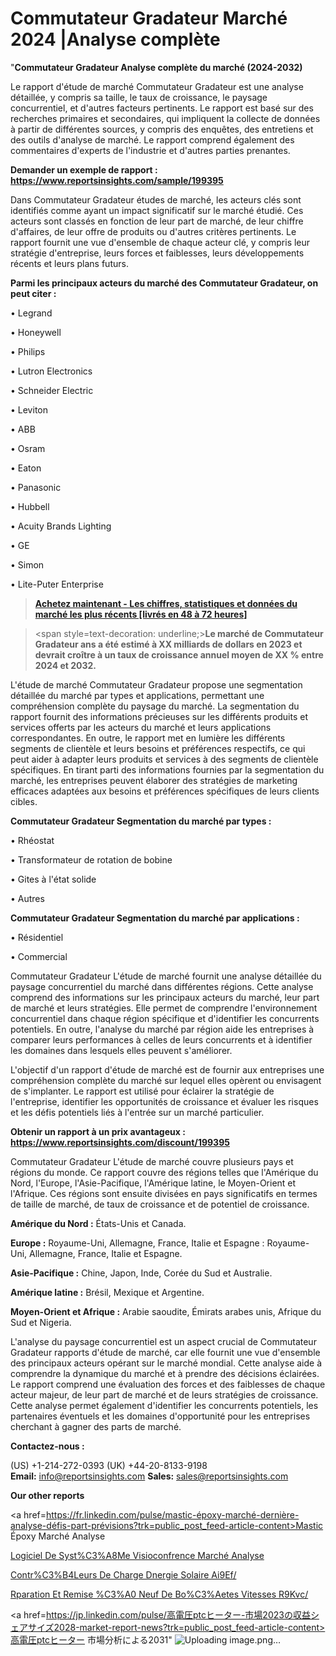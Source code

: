 # Commutateur Gradateur Marché 2024 |Analyse complète

"<strong>Commutateur Gradateur Analyse complète du marché (2024-2032)</strong>

Le rapport d'étude de marché Commutateur Gradateur est une analyse détaillée, y compris sa taille, le taux de croissance, le paysage concurrentiel, et d'autres facteurs pertinents. Le rapport est basé sur des recherches primaires et secondaires, qui impliquent la collecte de données à partir de différentes sources, y compris des enquêtes, des entretiens et des outils d'analyse de marché. Le rapport comprend également des commentaires d'experts de l'industrie et d'autres parties prenantes.

<strong>Demander un exemple de rapport : </strong><strong><a href=https://www.reportsinsights.com/sample/199395>https://www.reportsinsights.com/sample/199395</a></strong>

Dans Commutateur Gradateur études de marché, les acteurs clés sont identifiés comme ayant un impact significatif sur le marché étudié. Ces acteurs sont classés en fonction de leur part de marché, de leur chiffre d'affaires, de leur offre de produits ou d'autres critères pertinents. Le rapport fournit une vue d'ensemble de chaque acteur clé, y compris leur stratégie d'entreprise, leurs forces et faiblesses, leurs développements récents et leurs plans futurs.

<strong>Parmi les principaux acteurs du marché des Commutateur Gradateur, on peut citer :</strong>

• Legrand

• Honeywell

• Philips

• Lutron Electronics

• Schneider Electric

• Leviton

• ABB

• Osram

• Eaton

• Panasonic

• Hubbell

• Acuity Brands Lighting

• GE

• Simon

• Lite-Puter Enterprise

<blockquote><a href=https://reportsinsights.com/buynow/199395><span style=text-decoration: underline;><strong>Achetez maintenant - Les chiffres, statistiques et données du marché les plus récents [livrés en 48 à 72 heures]</strong></span></a></blockquote>
<blockquote>
<div class=group w-full text-gray-800 dark:text-gray-100 border-b border-black/10 dark:border-gray-900/50 bg-gray-50 dark:bg-[#444654]>
<div class=flex p-4 gap-4 text-base md:gap-6 md:max-w-2xl lg:max-w-xl xl:max-w-3xl md:py-6 lg:px-0 m-auto>
<div class=relative flex flex-col w-[calc(100%-50px)] gap-1 md:gap-3 lg:w-[calc(100%-115px)]>
<div class=flex flex-grow flex-col gap-3>
<div class=min-h-[20px] flex flex-col items-start gap-4 whitespace-pre-wrap break-words>
<div class=result-streaming markdown prose w-full break-words dark:prose-invert light>

<span style=text-decoration: underline;><strong>Le marché de Commutateur Gradateur ans a été estimé à XX milliards de dollars en 2023 et devrait croître à un taux de croissance annuel moyen de XX % entre 2024 et 2032.</strong></span>

</div>
</div>
</div>
</div>
</div>
</div></blockquote>
L'étude de marché Commutateur Gradateur propose une segmentation détaillée du marché par types et applications, permettant une compréhension complète du paysage du marché. La segmentation du rapport fournit des informations précieuses sur les différents produits et services offerts par les acteurs du marché et leurs applications correspondantes. En outre, le rapport met en lumière les différents segments de clientèle et leurs besoins et préférences respectifs, ce qui peut aider à adapter leurs produits et services à des segments de clientèle spécifiques. En tirant parti des informations fournies par la segmentation du marché, les entreprises peuvent élaborer des stratégies de marketing efficaces adaptées aux besoins et préférences spécifiques de leurs clients cibles.

<strong>Commutateur Gradateur Segmentation du marché par types :</strong>

• Rhéostat

• Transformateur de rotation de bobine

• Gites à l'état solide

• Autres

<strong>Commutateur Gradateur Segmentation du marché par applications :</strong>

• Résidentiel

• Commercial

Commutateur Gradateur L'étude de marché fournit une analyse détaillée du paysage concurrentiel du marché dans différentes régions. Cette analyse comprend des informations sur les principaux acteurs du marché, leur part de marché et leurs stratégies. Elle permet de comprendre l'environnement concurrentiel dans chaque région spécifique et d'identifier les concurrents potentiels. En outre, l'analyse du marché par région aide les entreprises à comparer leurs performances à celles de leurs concurrents et à identifier les domaines dans lesquels elles peuvent s'améliorer.

L'objectif d'un rapport d'étude de marché est de fournir aux entreprises une compréhension complète du marché sur lequel elles opèrent ou envisagent de s'implanter. Le rapport est utilisé pour éclairer la stratégie de l'entreprise, identifier les opportunités de croissance et évaluer les risques et les défis potentiels liés à l'entrée sur un marché particulier.

<strong>Obtenir un rapport à un prix avantageux : <a href=https://www.reportsinsights.com/discount/199395>https://www.reportsinsights.com/discount/199395</a></strong>

Commutateur Gradateur L'étude de marché couvre plusieurs pays et régions du monde. Ce rapport couvre des régions telles que l'Amérique du Nord, l'Europe, l'Asie-Pacifique, l'Amérique latine, le Moyen-Orient et l'Afrique. Ces régions sont ensuite divisées en pays significatifs en termes de taille de marché, de taux de croissance et de potentiel de croissance.

<strong>Amérique du Nord :</strong> États-Unis et Canada.

<strong>Europe :</strong> Royaume-Uni, Allemagne, France, Italie et Espagne : Royaume-Uni, Allemagne, France, Italie et Espagne.

<strong>Asie-Pacifique :</strong> Chine, Japon, Inde, Corée du Sud et Australie.

<strong>Amérique latine :</strong> Brésil, Mexique et Argentine.

<strong>Moyen-Orient et Afrique :</strong> Arabie saoudite, Émirats arabes unis, Afrique du Sud et Nigeria.

L'analyse du paysage concurrentiel est un aspect crucial de Commutateur Gradateur rapports d'étude de marché, car elle fournit une vue d'ensemble des principaux acteurs opérant sur le marché mondial. Cette analyse aide à comprendre la dynamique du marché et à prendre des décisions éclairées. Le rapport comprend une évaluation des forces et des faiblesses de chaque acteur majeur, de leur part de marché et de leurs stratégies de croissance. Cette analyse permet également d'identifier les concurrents potentiels, les partenaires éventuels et les domaines d'opportunité pour les entreprises cherchant à gagner des parts de marché.

<strong>Contactez-nous :</strong>

(US) +1-214-272-0393
(UK) +44-20-8133-9198
<strong>Email:</strong> <a>info@reportsinsights.com</a>
<strong>Sales:</strong> <a>sales@reportsinsights.com</a>

<strong>Our other reports</strong>

<a href=https://fr.linkedin.com/pulse/mastic-époxy-marché-dernière-analyse-défis-part-prévisions?trk=public_post_feed-article-content>Mastic Époxy Marché Analyse</a>

<a href=https://www.linkedin.com/pulse/logiciel-de-syst%C3%A8me-visioconf%C3%A9rence-march%C3%A9-l6l1f/>Logiciel De Syst%C3%A8Me Visioconfrence Marché Analyse</a>

<a href=https://www.linkedin.com/pulse/contr%C3%B4leurs-de-charge-d%C3%A9nergie-solaire-ai9ef/>Contr%C3%B4Leurs De Charge Dnergie Solaire Ai9Ef/</a>

<a href=https://www.linkedin.com/pulse/r%C3%A9paration-et-remise-%C3%A0-neuf-de-bo%C3%AEtes-vitesses-r9kvc/>Rparation Et Remise %C3%A0 Neuf De Bo%C3%Aetes Vitesses R9Kvc/</a>

<a href=https://jp.linkedin.com/pulse/高電圧ptcヒーター-市場2023の収益シェアサイズ2028-market-report-news?trk=public_post_feed-article-content>高電圧ptcヒーター 市場分析による2031</a>"
![Uploading image.png…]()
